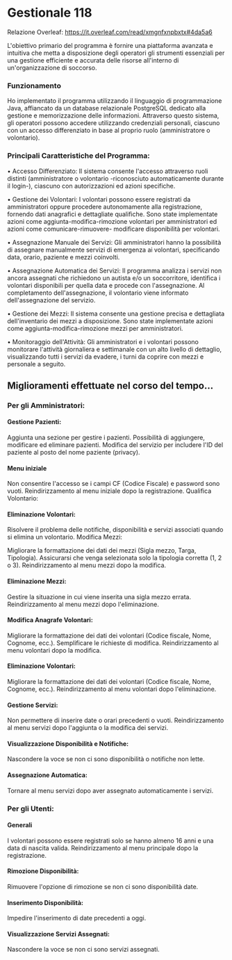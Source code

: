 # Gestionale 118
Relazione Overleaf: https://it.overleaf.com/read/xmgnfxnpbxtx#4da5a6

L'obiettivo primario del programma è fornire una piattaforma avanzata e intuitiva che metta a disposizione degli operatori gli strumenti essenziali per una gestione efficiente e accurata delle risorse all'interno di un'organizzazione di soccorso.

### Funzionamento
Ho implementato il programma utilizzando il linguaggio di programmazione Java, affiancato da un database relazionale PostgreSQL dedicato alla gestione e memorizzazione delle informazioni. Attraverso questo sistema, gli operatori possono accedere utilizzando credenziali personali, ciascuno con un accesso differenziato in base al proprio ruolo (amministratore o volontario).



### Principali Caratteristiche del Programma:

• Accesso Differenziato: Il sistema consente l'accesso attraverso ruoli distinti (amministratore o volontario -riconosciuto automaticamente durante il login-), ciascuno con autorizzazioni ed azioni specifiche.

• Gestione dei Volontari: I volontari possono essere registrati da amministratori oppure procedere autonomamente alla registrazione, fornendo dati anagrafici e dettagliate qualifiche.
Sono state implementate azioni come aggiunta-modifica-rimozione volontari per amministratori ed azioni come comunicare-rimuovere- modificare disponibilità per volontari.

• Assegnazione Manuale dei Servizi: Gli amministratori hanno la possibilità di assegnare manualmente servizi di emergenza ai volontari, specificando data, orario, paziente e mezzi coinvolti.

• Assegnazione Automatica dei Servizi: Il programma analizza i servizi non ancora assegnati che richiedono un autista e/o un soccorritore, identifica i volontari disponibili per quella data e procede con l'assegnazione. Al completamento dell'assegnazione, il volontario viene informato dell'assegnazione del servizio.

• Gestione dei Mezzi: Il sistema consente una gestione precisa e dettagliata dell'inventario dei mezzi a disposizione. Sono state implementate azioni come aggiunta-modifica-rimozione mezzi per amministratori.

• Monitoraggio dell'Attività: Gli amministratori e i volontari possono monitorare l'attività giornaliera e settimanale con un alto livello di dettaglio, visualizzando tutti i servizi da evadere, i turni da coprire con mezzi e personale a seguito.


## Miglioramenti effettuate nel corso del tempo...

### Per gli Amministratori:
#### Gestione Pazienti:
Aggiunta una sezione per gestire i pazienti.
Possibilità di aggiungere, modificare ed eliminare pazienti.
Modifica del servizio per includere l'ID del paziente al posto del nome paziente (privacy).


#### Menu iniziale
Non consentire l'accesso se i campi CF (Codice Fiscale) e password sono vuoti.
Reindirizzamento al menu iniziale dopo la registrazione.
Qualifica Volontario:

#### Eliminazione Volontari:
Risolvere il problema delle notifiche, disponibilità e servizi associati quando si elimina un volontario.
Modifica Mezzi:

Migliorare la formattazione dei dati dei mezzi (Sigla mezzo, Targa, Tipologia).
Assicurarsi che venga selezionata solo la tipologia corretta (1, 2 o 3).
Reindirizzamento al menu mezzi dopo la modifica.

#### Eliminazione Mezzi:
Gestire la situazione in cui viene inserita una sigla mezzo errata.
Reindirizzamento al menu mezzi dopo l'eliminazione.

#### Modifica Anagrafe Volontari:
Migliorare la formattazione dei dati dei volontari (Codice fiscale, Nome, Cognome, ecc.).
Semplificare le richieste di modifica.
Reindirizzamento al menu volontari dopo la modifica.

#### Eliminazione Volontari:
Migliorare la formattazione dei dati dei volontari (Codice fiscale, Nome, Cognome, ecc.).
Reindirizzamento al menu volontari dopo l'eliminazione.

#### Gestione Servizi:
Non permettere di inserire date o orari precedenti o vuoti.
Reindirizzamento al menu servizi dopo l'aggiunta o la modifica dei servizi.

#### Visualizzazione Disponibilità e Notifiche:
Nascondere la voce se non ci sono disponibilità o notifiche non lette.

#### Assegnazione Automatica:
Tornare al menu servizi dopo aver assegnato automaticamente i servizi.



### Per gli Utenti:
#### Generali
I volontari possono essere registrati solo se hanno almeno 16 anni e una data di nascita valida.
Reindirizzamento al menu principale dopo la registrazione.
#### Rimozione Disponibilità:
Rimuovere l'opzione di rimozione se non ci sono disponibilità date.

#### Inserimento Disponibilità:
Impedire l'inserimento di date precedenti a oggi.

#### Visualizzazione Servizi Assegnati:
Nascondere la voce se non ci sono servizi assegnati.

